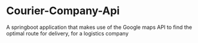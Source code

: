 # Courier-Company-Api
A springboot application that makes use of the Google maps API to find the optimal route for delivery, for a logistics company
